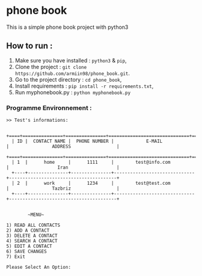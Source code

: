 # phone book
This is a simple phone book project with python3

## How to run :
1. Make sure you have installed : `python3` & `pip`,
2. Clone the project            : `git clone https://github.com/armiin98/phone_book.git`.
3. Go to the project directory  : `cd phone_book`,
4. Install requirements         : `pip install -r requirements.txt`,
5. Run myphonebook.py           : `python myphonebook.py`

### Programme Environnement : 

    >> Test's informations: 

      +====+===============+===============+==============================+========================================+
      | ID |  CONTACT NAME |  PHONE NUMBER |            E-MAIL            |                ADDRESS                 |
      +====+===============+===============+==============================+========================================+
      | 1  |      home     |      1111     |        test@info.com         |                  Iran                  |
      +----+---------------+---------------+------------------------------+----------------------------------------+
      | 2  |      work     |      1234     |        test@test.com         |                Tazbriz                 |
      +----+---------------+---------------+------------------------------+----------------------------------------+


            ~MENU~

    1) READ ALL CONTACTS
    2) ADD A CONTACT
    3) DELETE A CONTACT
    4) SEARCH A CONTACT
    5) EDIT A CONTACT
    6) SAVE CHANGES
    7) Exit

    Please Select An Option: 
